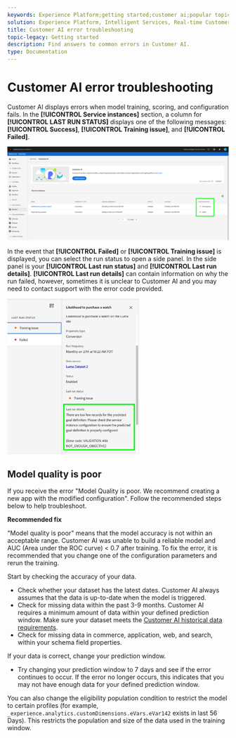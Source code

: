 ```yaml
---
keywords: Experience Platform;getting started;customer ai;popular topics;customer ai input;customer ai output;customer ai troubleshooting;customer ai errors
solution: Experience Platform, Intelligent Services, Real-time Customer Data Platform
title: Customer AI error troubleshooting
topic-legacy: Getting started
description: Find answers to common errors in Customer AI.
type: Documentation
---
```


# Customer AI error troubleshooting

Customer AI displays errors when model training, scoring, and configuration fails. In the **[!UICONTROL Service instances]** section, a column for **[!UICONTROL LAST RUN STATUS]** displays one of the following messages: **[!UICONTROL Success]**, **[!UICONTROL Training issue]**, and **[!UICONTROL Failed]**.

![last run status](./images/errors/last-run-status.png)

In the event that **[!UICONTROL Failed]** or **[!UICONTROL Training issue]** is displayed, you can select the run status to open a side panel. In the side panel is your **[!UICONTROL Last run status]** and **[!UICONTROL Last run details]**. **[!UICONTROL Last run details]** can contain information on why the run failed, however, sometimes it is unclear to Customer AI and you may need to contact support with the error code provided.

<img src='./images/errors/last-run-details.png' width=300 /><br />

## Model quality is poor

If you receive the error "Model Quality is poor. We recommend creating a new app with the modified configuration". Follow the recommended steps below to help troubleshoot.

**Recommended fix**

"Model quality is poor" means that the model accuracy is not within an acceptable range. Customer AI was unable to build a reliable model and AUC (Area under the ROC curve) < 0.7 after training. To fix the error, it is recommended that you change one of the configuration parameters and rerun the training.

Start by checking the accuracy of your data. 

- Check whether your dataset has the latest dates. Customer AI always assumes that the data is up-to-date when the model is triggered.
- Check for missing data within the past 3-9 months. Customer AI requires a minimum amount of data within your defined prediction window. Make sure your dataset meets the [Customer AI historical data requirements](./input-output.md#data-requirements).
- Check for missing data in commerce, application, web, and search, within your schema field properties.

If your data is correct, change your prediction window.

- Try changing your prediction window to 7 days and see if the error continues to occur. If the error no longer occurs, this indicates that you may not have enough data for your defined prediction window.

You can also change the eligibility population condition to restrict the model to certain profiles (for example, `_experience.analytics.customDimensions.eVars.eVar142` exists in last 56 Days). This restricts the population and size of the data used in the training window.